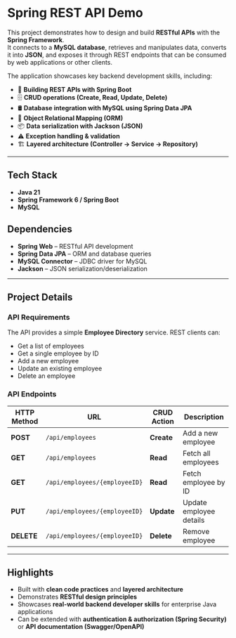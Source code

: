 # Spring REST API Demo

This project demonstrates how to design and build **RESTful APIs** with the **Spring Framework**.  
It connects to a **MySQL database**, retrieves and manipulates data, converts it into **JSON**, and exposes it through REST endpoints that can be consumed by web applications or other clients.  

The application showcases key backend development skills, including:  
- 🚀 **Building REST APIs with Spring Boot**  
- 🗄️ **CRUD operations (Create, Read, Update, Delete)**  
- 🛢️ **Database integration with MySQL using Spring Data JPA**  
- 🔄 **Object Relational Mapping (ORM)**  
- 📦 **Data serialization with Jackson (JSON)**  
- ⚠️ **Exception handling & validation**  
- 🏗️ **Layered architecture (Controller → Service → Repository)**  
---

## Tech Stack
- **Java 21**
- **Spring Framework 6 / Spring Boot**
- **MySQL**

## Dependencies
- **Spring Web** – RESTful API development
- **Spring Data JPA** – ORM and database queries
- **MySQL Connector** – JDBC driver for MySQL
- **Jackson** – JSON serialization/deserialization

---

## Project Details

### API Requirements
The API provides a simple **Employee Directory** service. REST clients can:  
- Get a list of employees  
- Get a single employee by ID  
- Add a new employee  
- Update an existing employee  
- Delete an employee  

### API Endpoints
| HTTP Method | URL | CRUD Action | Description |
| ----------- | --- | ----------- | ----------- |
| **POST**   | `/api/employees` | **Create** | Add a new employee |
| **GET**    | `/api/employees` | **Read**   | Fetch all employees |
| **GET**    | `/api/employees/{employeeID}` | **Read** | Fetch employee by ID |
| **PUT**    | `/api/employees/{employeeID}` | **Update** | Update employee details |
| **DELETE** | `/api/employees/{employeeID}` | **Delete** | Remove employee |

---

## Highlights
- Built with **clean code practices** and **layered architecture**  
- Demonstrates **RESTful design principles**  
- Showcases **real-world backend developer skills** for enterprise Java applications  
- Can be extended with **authentication & authorization (Spring Security)** or **API documentation (Swagger/OpenAPI)**  
